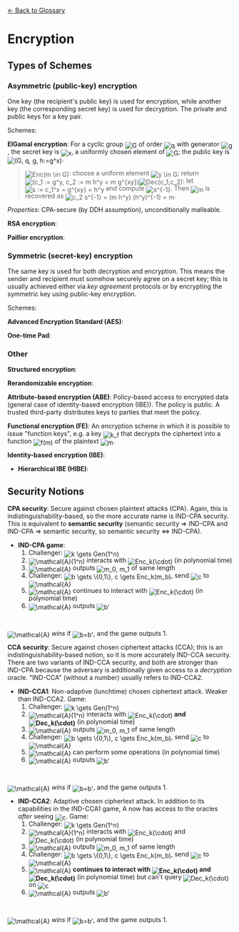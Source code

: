 [← Back to Glossary](../glossary.md)

# Encryption

## Types of Schemes

### Asymmetric (public-key) encryption

One key (the recipient's public key) is used for encryption, while another key (the corresponding secret key) is used for decryption. The private and public keys for a key pair.

Schemes:

**ElGamal encryption**: For a cyclic group <img alt="G" src="https://render.githubusercontent.com/render/math?math=G" style="transform: translateY(20%);" /> of order <img alt="q" src="https://render.githubusercontent.com/render/math?math=q" style="transform: translateY(20%);" /> with generator <img alt="g" src="https://render.githubusercontent.com/render/math?math=g" style="transform: translateY(20%);" />, the secret key is <img alt="x" src="https://render.githubusercontent.com/render/math?math=x" style="transform: translateY(20%);" />, a uniformly chosen element of <img alt="G" src="https://render.githubusercontent.com/render/math?math=G" style="transform: translateY(20%);" />; the public key is <img alt="(G, q, g, h:=g^x)" src="https://render.githubusercontent.com/render/math?math=%28G%2C%20q%2C%20g%2C%20h%3A%3Dg%5Ex%29" style="transform: translateY(20%);" />.

> <img alt="Enc(m \in G)" src="https://render.githubusercontent.com/render/math?math=Enc%28m%20%5Cin%20G%29" style="transform: translateY(20%);" />: choose a uniform element <img alt="y \in G" src="https://render.githubusercontent.com/render/math?math=y%20%5Cin%20G" style="transform: translateY(20%);" />; return <img alt="(c_1 := g^y, c_2 := m h^y = m g^{xy})" src="https://render.githubusercontent.com/render/math?math=%28c_1%20%3A%3D%20g%5Ey%2C%20c_2%20%3A%3D%20m%20h%5Ey%20%3D%20m%20g%5E%7Bxy%7D%29" style="transform: translateY(20%);" /><img alt="Dec(c_1,c_2)" src="https://render.githubusercontent.com/render/math?math=Dec%28c_1%2Cc_2%29" style="transform: translateY(20%);" />: let <img alt="s := c_1^x = g^{xy} = h^y" src="https://render.githubusercontent.com/render/math?math=s%20%3A%3D%20c_1%5Ex%20%3D%20g%5E%7Bxy%7D%20%3D%20h%5Ey" style="transform: translateY(20%);" /> and compute <img alt="s^{-1}" src="https://render.githubusercontent.com/render/math?math=s%5E%7B-1%7D" style="transform: translateY(20%);" />. Then <img alt="m" src="https://render.githubusercontent.com/render/math?math=m" style="transform: translateY(20%);" /> is recovered as <img alt="c_2 s^{-1} = (m h^y) (h^y)^{-1} = m" src="https://render.githubusercontent.com/render/math?math=c_2%20s%5E%7B-1%7D%20%3D%20%28m%20h%5Ey%29%20%28h%5Ey%29%5E%7B-1%7D%20%3D%20m" style="transform: translateY(20%);" />.

_Properties_: CPA-secure (by DDH assumption), unconditionally malleable.

**RSA encryption**:

**Paillier encryption**:

### Symmetric (secret-key) encryption

The same key is used for both decryption and encryption. This means the sender and recipient must somehow securely agree on a secret key; this is usually achieved either via _key agreement_ protocols or by encrypting the symmetric key using public-key encryption.

Schemes:

**Advanced Encryption Standard (AES)**:

**One-time Pad**:

### Other

**Structured encryption**:

**Rerandomizable encryption**:

**Attribute-based encryption (ABE)**: Policy-based access to encrypted data (general case of identity-based encryption (IBE)). The policy is public. A trusted third-party distributes keys to parties that meet the policy.

**Functional encryption (FE)**: An encryption scheme in which it is possible to issue "function keys", e.g. a key <img alt="k_f" src="https://render.githubusercontent.com/render/math?math=k_f" style="transform: translateY(20%);" /> that decrypts the ciphertext into a function <img alt="f(m)" src="https://render.githubusercontent.com/render/math?math=f%28m%29" style="transform: translateY(20%);" /> of the plaintext <img alt="m" src="https://render.githubusercontent.com/render/math?math=m" style="transform: translateY(20%);" />.

**Identity-based encryption (IBE)**:
* **Hierarchical IBE (HIBE)**:
## Security Notions

**CPA security**: Secure against chosen plaintext attacks (CPA). Again, this is indistinguishability-based, so the more accurate name is IND-CPA security. This is equivalent to **semantic security** (semantic security ⇒ IND-CPA and IND-CPA ⇒ semantic security, so semantic security ⇔ IND-CPA).
* **IND-CPA game**:
  1. Challenger: <img alt="k \gets Gen(1^n)" src="https://render.githubusercontent.com/render/math?math=k%20%5Cgets%20Gen%281%5En%29" style="transform: translateY(20%);" />
  2. <img alt="\mathcal{A}(1^n)" src="https://render.githubusercontent.com/render/math?math=%5Cmathcal%7BA%7D%281%5En%29" style="transform: translateY(20%);" /> interacts with <img alt="Enc_k(\cdot)" src="https://render.githubusercontent.com/render/math?math=Enc_k%28%5Ccdot%29" style="transform: translateY(20%);" /> (in polynomial time)
  3. <img alt="\mathcal{A}" src="https://render.githubusercontent.com/render/math?math=%5Cmathcal%7BA%7D" style="transform: translateY(20%);" /> outputs <img alt="m_0, m_1" src="https://render.githubusercontent.com/render/math?math=m_0%2C%20m_1" style="transform: translateY(20%);" /> of same length
  4. Challenger: <img alt="b \gets \{0,1\}, c \gets Enc_k(m_b)" src="https://render.githubusercontent.com/render/math?math=b%20%5Cgets%20%5C%7B0%2C1%5C%7D%2C%20c%20%5Cgets%20Enc_k%28m_b%29" style="transform: translateY(20%);" />, send <img alt="c" src="https://render.githubusercontent.com/render/math?math=c" style="transform: translateY(20%);" /> to <img alt="\mathcal{A}" src="https://render.githubusercontent.com/render/math?math=%5Cmathcal%7BA%7D" style="transform: translateY(20%);" />
  5. <img alt="\mathcal{A}" src="https://render.githubusercontent.com/render/math?math=%5Cmathcal%7BA%7D" style="transform: translateY(20%);" /> continues to interact with <img alt="Enc_k(\cdot)" src="https://render.githubusercontent.com/render/math?math=Enc_k%28%5Ccdot%29" style="transform: translateY(20%);" /> (in polynomial time)
  6. <img alt="\mathcal{A}" src="https://render.githubusercontent.com/render/math?math=%5Cmathcal%7BA%7D" style="transform: translateY(20%);" /> outputs <img alt="b'" src="https://render.githubusercontent.com/render/math?math=b%27" style="transform: translateY(20%);" />
<br/>

<img alt="\mathcal{A}" src="https://render.githubusercontent.com/render/math?math=%5Cmathcal%7BA%7D" style="transform: translateY(20%);" /> *wins* if <img alt="b=b'" src="https://render.githubusercontent.com/render/math?math=b%3Db%27" style="transform: translateY(20%);" />, and the game outputs 1.

**CCA security**: Secure against chosen ciphertext attacks (CCA); this is an indistinguishability-based notion, so it is more accurately IND-CCA security. There are two variants of IND-CCA security, and both are stronger than IND-CPA because the adversary is additionally given access to a _decryption_ oracle. "IND-CCA" (without a number) usually refers to IND-CCA2.
* **IND-CCA1**: Non-adaptive (lunchtime) chosen ciphertext attack. Weaker than IND-CCA2. Game:
  1. Challenger: <img alt="k \gets Gen(1^n)" src="https://render.githubusercontent.com/render/math?math=k%20%5Cgets%20Gen%281%5En%29" style="transform: translateY(20%);" />
  2. <img alt="\mathcal{A}(1^n)" src="https://render.githubusercontent.com/render/math?math=%5Cmathcal%7BA%7D%281%5En%29" style="transform: translateY(20%);" /> interacts with <img alt="Enc_k(\cdot)" src="https://render.githubusercontent.com/render/math?math=Enc_k%28%5Ccdot%29" style="transform: translateY(20%);" /> **and <img alt="Dec_k(\cdot)" src="https://render.githubusercontent.com/render/math?math=Dec_k%28%5Ccdot%29" style="transform: translateY(20%);" />** (in polynomial time)
  3. <img alt="\mathcal{A}" src="https://render.githubusercontent.com/render/math?math=%5Cmathcal%7BA%7D" style="transform: translateY(20%);" /> outputs <img alt="m_0, m_1" src="https://render.githubusercontent.com/render/math?math=m_0%2C%20m_1" style="transform: translateY(20%);" /> of same length
  4. Challenger: <img alt="b \gets \{0,1\}, c \gets Enc_k(m_b)" src="https://render.githubusercontent.com/render/math?math=b%20%5Cgets%20%5C%7B0%2C1%5C%7D%2C%20c%20%5Cgets%20Enc_k%28m_b%29" style="transform: translateY(20%);" />, send <img alt="c" src="https://render.githubusercontent.com/render/math?math=c" style="transform: translateY(20%);" /> to <img alt="\mathcal{A}" src="https://render.githubusercontent.com/render/math?math=%5Cmathcal%7BA%7D" style="transform: translateY(20%);" />
  5. <img alt="\mathcal{A}" src="https://render.githubusercontent.com/render/math?math=%5Cmathcal%7BA%7D" style="transform: translateY(20%);" /> can perform some operations (in polynomial time) <!-- does it have access to Enc_k(•)? -->
  6. <img alt="\mathcal{A}" src="https://render.githubusercontent.com/render/math?math=%5Cmathcal%7BA%7D" style="transform: translateY(20%);" /> outputs <img alt="b'" src="https://render.githubusercontent.com/render/math?math=b%27" style="transform: translateY(20%);" />
<br/>

<img alt="\mathcal{A}" src="https://render.githubusercontent.com/render/math?math=%5Cmathcal%7BA%7D" style="transform: translateY(20%);" /> *wins* if <img alt="b=b'" src="https://render.githubusercontent.com/render/math?math=b%3Db%27" style="transform: translateY(20%);" />, and the game outputs 1.
* **IND-CCA2**: Adaptive chosen ciphertext attack. In addition to its capabilities in the IND-CCA1 game, A now has access to the oracles _after_ seeing <img alt="c" src="https://render.githubusercontent.com/render/math?math=c" style="transform: translateY(20%);" />. Game:
  1. Challenger: <img alt="k \gets Gen(1^n)" src="https://render.githubusercontent.com/render/math?math=k%20%5Cgets%20Gen%281%5En%29" style="transform: translateY(20%);" />
  2. <img alt="\mathcal{A}(1^n)" src="https://render.githubusercontent.com/render/math?math=%5Cmathcal%7BA%7D%281%5En%29" style="transform: translateY(20%);" /> interacts with <img alt="Enc_k(\cdot)" src="https://render.githubusercontent.com/render/math?math=Enc_k%28%5Ccdot%29" style="transform: translateY(20%);" /> and <img alt="Dec_k(\cdot)" src="https://render.githubusercontent.com/render/math?math=Dec_k%28%5Ccdot%29" style="transform: translateY(20%);" /> (in polynomial time)
  3. <img alt="\mathcal{A}" src="https://render.githubusercontent.com/render/math?math=%5Cmathcal%7BA%7D" style="transform: translateY(20%);" /> outputs <img alt="m_0, m_1" src="https://render.githubusercontent.com/render/math?math=m_0%2C%20m_1" style="transform: translateY(20%);" /> of same length
  4. Challenger: <img alt="b \gets \{0,1\}, c \gets Enc_k(m_b)" src="https://render.githubusercontent.com/render/math?math=b%20%5Cgets%20%5C%7B0%2C1%5C%7D%2C%20c%20%5Cgets%20Enc_k%28m_b%29" style="transform: translateY(20%);" />, send <img alt="c" src="https://render.githubusercontent.com/render/math?math=c" style="transform: translateY(20%);" /> to <img alt="\mathcal{A}" src="https://render.githubusercontent.com/render/math?math=%5Cmathcal%7BA%7D" style="transform: translateY(20%);" />
  5. <img alt="\mathcal{A}" src="https://render.githubusercontent.com/render/math?math=%5Cmathcal%7BA%7D" style="transform: translateY(20%);" /> **continues to interact with <img alt="Enc_k(\cdot)" src="https://render.githubusercontent.com/render/math?math=Enc_k%28%5Ccdot%29" style="transform: translateY(20%);" /> and <img alt="Dec_k(\cdot)" src="https://render.githubusercontent.com/render/math?math=Dec_k%28%5Ccdot%29" style="transform: translateY(20%);" />** (in polynomial time) but can't query <img alt="Dec_k(\cdot)" src="https://render.githubusercontent.com/render/math?math=Dec_k%28%5Ccdot%29" style="transform: translateY(20%);" /> on <img alt="c" src="https://render.githubusercontent.com/render/math?math=c" style="transform: translateY(20%);" />
  6. <img alt="\mathcal{A}" src="https://render.githubusercontent.com/render/math?math=%5Cmathcal%7BA%7D" style="transform: translateY(20%);" /> outputs <img alt="b'" src="https://render.githubusercontent.com/render/math?math=b%27" style="transform: translateY(20%);" />
<br/>

<img alt="\mathcal{A}" src="https://render.githubusercontent.com/render/math?math=%5Cmathcal%7BA%7D" style="transform: translateY(20%);" /> *wins* if <img alt="b=b'" src="https://render.githubusercontent.com/render/math?math=b%3Db%27" style="transform: translateY(20%);" />, and the game outputs 1.


